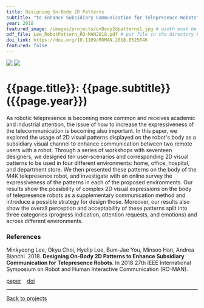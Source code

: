```yaml
---
title: Designing On-Body 2D Patterns
subtitle: "to Enhance Subsidiary Communication for Telepresence Robots"
year: 2018
featured_image: /images/projects/onBody2dpatterns1.jpg # width must be 1600px	
pdf_file: Lee_RobotPattern_RO-MAN2018.pdf # put file in the directory FILES
doi_link: https://doi.org/10.1109/ROMAN.2018.8525646
featured: false
---
```



<div class="gallery" data-columns="1">
	<img src="/images/projects/onBody2dpatterns2.jpg">
	<img src="/images/projects/onBody2dpatterns3.jpg">
</div>


<!-- DO NOT CHANGE MANUALLY -->
# {{page.title}}: {{page.subtitle}} ({{page.year}})

As robotic telepresence is becoming more common and receives academic and industrial attention, the issue of how to increase the expressiveness of the telecommunication is becoming also important. In this paper, we explored the usage of 2D visual patterns displayed on the robot's body as a subsidiary visual channel to enhance communication between two remote users with a robot. Through a series of workshops with seventeen designers, we designed ten user-scenarios and corresponding 2D visual patterns to be used in four different environments: home, office, hospital, and department store. We then presented these patterns on the body of the M4K telepresence robot, and investigate with an online survey the expressiveness of the patterns in each of the proposed environments. Our results show the possibility of complex 2D visual expressions on the body of telepresence robots as a supplementary communication method and introduce a possible strategy for design those. Moreover, our results also show the overall perception and acceptability of these patterns split into three categories (progress indication, attention requests, and emotions) and across different environments.

### References
Minkyeong Lee, Okyu Choi, Hyelip Lee, Bum-Jae You, Minsoo Han, Andrea Bianchi. 2018. **Designing On-Body 2D Patterns to Enhance Subsidiary Communication for Telepresence Robots**. In 2018 27th IEEE International Symposium on Robot and Human Interactive Communication (RO-MAN).

<!-- DO NOT CHANGE MANUALLY -->
<a href="{{ site.url }}/files/{{ page.year }}/{{ page.pdf_file }}" target="_blank">paper</a>&nbsp;&nbsp;&nbsp;
<a href="{{ page.doi_link }}" target="_blank">doi</a>

--- 

<a href="/index.html" class="button button--large">Back to projects</a>